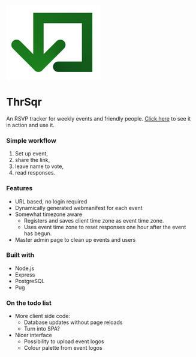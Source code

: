 ![ThrSqr logo](./public/images/thrsqrlogo.png)

# ThrSqr
An RSVP tracker for weekly events and friendly people.
[Click here](https://thrsqr.herokuapp.com) to see it in action and use it.

### Simple workflow

1. Set up event, 
2. share the link,
3. leave name to vote, 
4. read responses. 

### Features

* URL based, no login required
* Dynamically generated webmanifest for each event
* Somewhat timezone aware
  * Registers and saves client time zone as event time zone.
  * Uses event time zone to reset responses one hour after the event has begun.
* Master admin page to clean up events and users

### Built with

* Node.js
* Express
* PostgreSQL
* Pug
 
### On the todo list

* More client side code:
  * Database updates without page reloads
  * Turn into SPA?
* Nicer interface
  * Possibility to upload event logos
  * Colour palette from event logos
